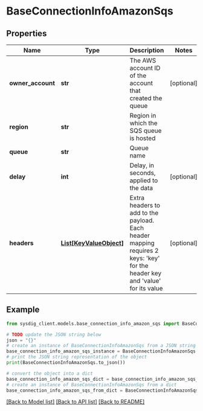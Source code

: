 # BaseConnectionInfoAmazonSqs


## Properties

Name | Type | Description | Notes
------------ | ------------- | ------------- | -------------
**owner_account** | **str** | The AWS account ID of the account that created the queue | [optional] 
**region** | **str** | Region in which the SQS queue is hosted | 
**queue** | **str** | Queue name | 
**delay** | **int** | Delay, in seconds, applied to the data | [optional] 
**headers** | [**List[KeyValueObject]**](KeyValueObject.md) | Extra headers to add to the payload. Each header mapping requires 2 keys: &#39;key&#39; for the header key and &#39;value&#39; for its value | [optional] 

## Example

```python
from sysdig_client.models.base_connection_info_amazon_sqs import BaseConnectionInfoAmazonSqs

# TODO update the JSON string below
json = "{}"
# create an instance of BaseConnectionInfoAmazonSqs from a JSON string
base_connection_info_amazon_sqs_instance = BaseConnectionInfoAmazonSqs.from_json(json)
# print the JSON string representation of the object
print(BaseConnectionInfoAmazonSqs.to_json())

# convert the object into a dict
base_connection_info_amazon_sqs_dict = base_connection_info_amazon_sqs_instance.to_dict()
# create an instance of BaseConnectionInfoAmazonSqs from a dict
base_connection_info_amazon_sqs_from_dict = BaseConnectionInfoAmazonSqs.from_dict(base_connection_info_amazon_sqs_dict)
```
[[Back to Model list]](../README.md#documentation-for-models) [[Back to API list]](../README.md#documentation-for-api-endpoints) [[Back to README]](../README.md)


